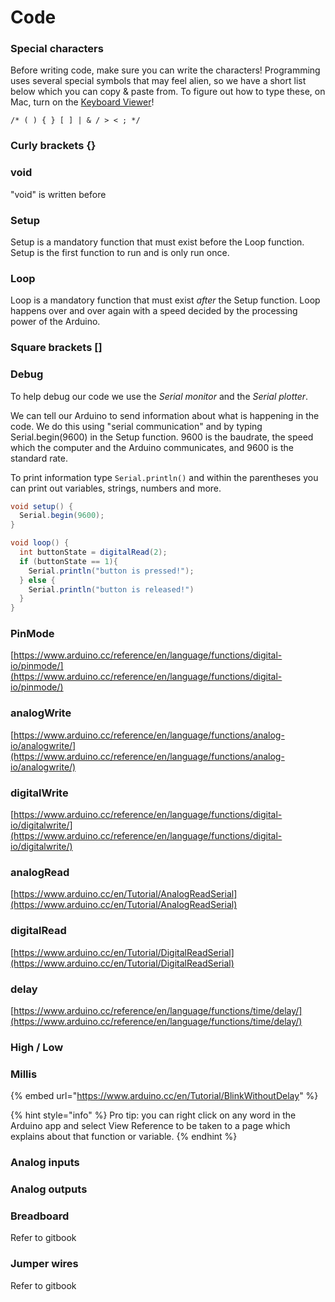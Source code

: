 # Code

### Special characters

Before writing code, make sure you can write the characters! Programming uses several special symbols that may feel alien, so we have a short list below which you can copy & paste from. To figure out how to type these, on Mac, turn on the [Keyboard Viewer](https://support.apple.com/en-euro/guide/mac-help/mchlp1015/mac)!

`/* ( ) { } [ ] | & / > < ; */`

### Curly brackets {}

### void

"void" is written before

### Setup

Setup is a mandatory function that must exist before the Loop function. Setup is the first function to run and is only run once.

### Loop

Loop is a mandatory function that must exist _after_ the Setup function. Loop happens over and over again with a speed decided by the processing power of the Arduino.

### Square brackets \[\]

### Debug

To help debug our code we use the _Serial monitor_ and the _Serial plotter_.

We can tell our Arduino to send information about what is happening in the code. We do this using "serial communication" and by typing Serial.begin\(9600\) in the Setup function. 9600 is the baudrate, the speed which the computer and the Arduino communicates, and 9600 is the standard rate.

To print information type `Serial.println()` and within the parentheses you can print out variables, strings, numbers and more.

```csharp
void setup() {
  Serial.begin(9600);
}

void loop() {
  int buttonState = digitalRead(2);
  if (buttonState == 1){
    Serial.println("button is pressed!");
  } else {
    Serial.println("button is released!")
  }
}
```

### PinMode

[https://www.arduino.cc/reference/en/language/functions/digital-io/pinmode/](https://www.arduino.cc/reference/en/language/functions/digital-io/pinmode/)

### analogWrite

[https://www.arduino.cc/reference/en/language/functions/analog-io/analogwrite/](https://www.arduino.cc/reference/en/language/functions/analog-io/analogwrite/)

### digitalWrite

[https://www.arduino.cc/reference/en/language/functions/digital-io/digitalwrite/](https://www.arduino.cc/reference/en/language/functions/digital-io/digitalwrite/)

### analogRead

[https://www.arduino.cc/en/Tutorial/AnalogReadSerial](https://www.arduino.cc/en/Tutorial/AnalogReadSerial)

### digitalRead

[https://www.arduino.cc/en/Tutorial/DigitalReadSerial](https://www.arduino.cc/en/Tutorial/DigitalReadSerial)

### delay

[https://www.arduino.cc/reference/en/language/functions/time/delay/](https://www.arduino.cc/reference/en/language/functions/time/delay/)

### High / Low

### Millis

{% embed url="https://www.arduino.cc/en/Tutorial/BlinkWithoutDelay" %}

{% hint style="info" %}
Pro tip: you can right click on any word in the Arduino app and select View Reference to be taken to a page which explains about that function or variable.
{% endhint %}

### Analog inputs

### Analog outputs

### Breadboard

Refer to gitbook

### Jumper wires

Refer to gitbook


